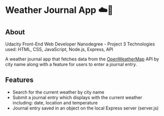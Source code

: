 # Weather Journal App :cloud::orange_book:

## About
Udacity Front-End Web Developer Nanodegree - Project 3
Technologies used: HTML, CSS, JavaScript, Node.js, Express, API

A weather journal app that fetches data from the [OpenWeatherMap](https://openweathermap.org/) API by city name along with a feature for users to enter a journal entry.

## Features
* Search for the current weather by city name
* Submit a journal entry which displays with the current weather including: date, location and temperature
* Journal entry saved in an object on the local Express server (server.js)